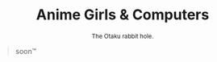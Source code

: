<div align="center">

  # Anime Girls & Computers

  <sub>The Otaku rabbit hole.</sub>

</div>

> soon™️